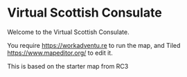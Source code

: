 # Virtual Scottish Consulate

Welcome to the Virtual Scottish Consulate.

You require https://workadventu.re to run the map, and Tiled https://www.mapeditor.org/ to edit it.

This is based on the starter map from RC3
